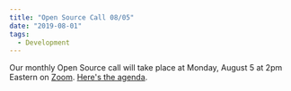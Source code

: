 ```yaml
---
title: "Open Source Call 08/05"
date: "2019-08-01"
tags: 
  - Development
---
```


Our monthly Open Source call will take place at Monday, August 5 at 2pm Eastern on [Zoom](https://zoom.us/j/5125249718). [Here's the agenda](https://docs.google.com/document/d/1zaeQmlaFX1Js_JYsT-zKeS8yTjB0GRYoTC9ZZdoq9Kc/edit?usp=sharing).
